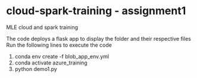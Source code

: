 # cloud-spark-training - assignment1
MLE cloud and spark training

The code deploys a flask app to display the folder and their respective files
Run the following lines to execute the code
1. conda env create -f blob_app_env.yml
2. conda activate azure_training
3. python demo1.py
